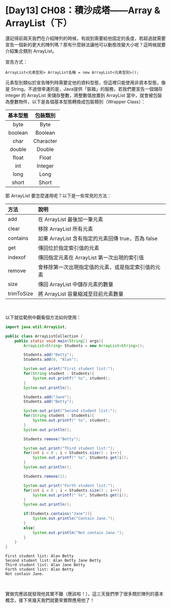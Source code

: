# [Day13] CH08：積沙成塔——Array & ArrayList（下）

還記得前兩天我們在介紹陣列的時候，有說到需要給他固定的長度，若超過就需要宣告一個新的更大的陣列嗎？那有什麼辦法讓他可以動態改變大小呢？這時候就要介紹集合類別 ArrayList。

宣告方式：
    
    ArrayList<元素型別> ArrayList名稱 = new ArrayList<元素型別>();

元素型別類似於宣告陣列時需要定他的資料型態，但這裡只能使用非資本型態，像是 String。不過很幸運的是，Java提供「裝箱」的服務，若我們要宣告一個儲存 integer 的 ArrayList 來儲存整數，將整數值放置到 ArrayList<Integer> 當中，就會被包裝為整數物件，以下是各個基本型態轉換成包裝類別（Wrapper Class）：

|基本型態|包裝類別|
|:-:|:-:|
|byte|Byte|
|boolean|Boolean|
|char|Character|
|double|Double|
|float|Float|
|int|Integer|
|long|Long|
|short|Short|

那 ArrayList 要怎麼運用呢？以下是一些常見的方法：

|方法|說明|
|:-|:-|
|add|在 ArrayList 最後加一筆元素|
|clear|移除 ArrayList 所有元素|
|contains|如果 ArrayList 含有指定的元素回傳 true，否為 false|
|get|傳回位於指定索引值的元素|
|indexof|傳回指定元素在 ArrayList 第一次出現的索引值|
|remove|會移除第一次出現指定值的元素，或是指定索引值的元素|
|size|傳回 ArrayList 中儲存元素的數量|
|trimToSize|將 ArrayList 容量縮減至目前元素數量|

<br>

以下就從範例中觀看個方法如何使用：
```java
import java.util.ArrayList;

public class ArrayListCollection {
    public static void main(String[] args){
        ArrayList<String> Students = new ArrayList<String>();

        Students.add("Betty");
        Students.add(0, "Alan");

        System.out.print("First student list:");
        for(String student : Students){
            System.out.printf(" %s", student);
        }
        System.out.println();

        Students.add("Jane");
        Students.add("Betty");

        System.out.print("Second student list:");
        for(String student : Students){
            System.out.printf(" %s", student);
        }
        System.out.println();

        Students.remove("Betty");

        System.out.print("Third student list:");
        for(int i = 0 ; i < Students.size() ; i++){
            System.out.printf(" %s", Students.get(i));
        }
        System.out.println();

        Students.remove(1);

        System.out.print("Forth student list:");
        for(int i = 0 ; i < Students.size() ; i++){
            System.out.printf(" %s", Students.get(i));
        }
        System.out.println();

        if(Students.contains("Jane")){
            System.out.println("Contain Jane.");
        }
        else{
            System.out.println("Not contain Jane.");
        }
    }    
}
```

    First student list: Alan Betty
    Second student list: Alan Betty Jane Betty
    Third student list: Alan Jane Betty
    Forth student list: Alan Betty
    Not contain Jane.

<br>

實做完應該就發現他其實不難（應該啦！），這三天我們學了很多關於陣列的基本概念，接下來幾天我們就要來實際應用他了！